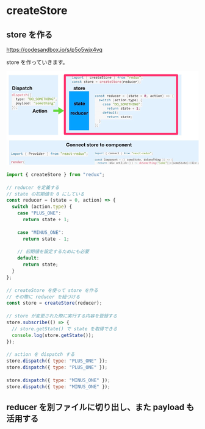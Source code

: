 # createStore

## store を作る

https://codesandbox.io/s/p5o5wjx4vq

store を作っていきます。

![](/assets/redux_createStore.png)

```js
import { createStore } from "redux";

// reducer を定義する
// state の初期値を 0 にしている
const reducer = (state = 0, action) => {
  switch (action.type) {
    case "PLUS_ONE":
      return state + 1;

    case "MINUS_ONE":
      return state - 1;

    // 初期値を設定するためにも必要
    default:
      return state;
  }
};

// createStore を使って store を作る
// その際に reducer を紐づける
const store = createStore(reducer);

// store が変更された際に実行する内容を登録する
store.subscribe(() => {
  // store.getState() で state を取得できる
  console.log(store.getState());
});

// action を dispatch する
store.dispatch({ type: "PLUS_ONE" });
store.dispatch({ type: "PLUS_ONE" });

store.dispatch({ type: "MINUS_ONE" });
store.dispatch({ type: "MINUS_ONE" });
```

## reducer を別ファイルに切り出し、また payload も活用する




